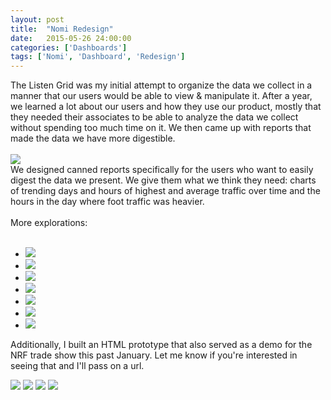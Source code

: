 ```yaml
---
layout: post
title:  "Nomi Redesign"
date:   2015-05-26 24:00:00
categories: ['Dashboards']
tags: ['Nomi', 'Dashboard', 'Redesign']
---
```

<div class="text-block">
The Listen Grid was my initial attempt to organize the data we collect in a manner that our users would be able to view &amp; manipulate it. After a year, we learned a lot about our users and how they use our product, mostly that they needed their associates to be able to analyze the data we collect without spending too much time on it. We then came up with  reports that made the data we have more digestible. <br /><br />
</div>
<div class="images">
	<img src="{{ base.url }}/images/Nomi/nomi-redesign-00.png" />
</div>
<div class="text-block small">
We designed canned reports specifically for the users who want to easily digest the data we present. We give them what we think they need: charts of trending days and hours of highest and average traffic over time and the hours in the day where foot traffic was heavier. <br /><br />
</div>

<div class="text-block small">
	More explorations: <br /><br />

<ul class="sketch">
	<li><a href="{{ base.url }}/images/Nomi/redesign-dash-04.png" data-lightbox="Sketches" title="Part of a set of early wireframes incorporating hero numbers on the homepage followed by supporting metrics. From here we decided that a majority of users prefer a snapshot of their operations rather than drilling deep into charts."><img src="{{ base.url }}/images/Nomi/redesign-dash-04.png" />	</a></li>
	<li><a href="{{ base.url }}/images/Nomi/redesign-sketch-01.png" data-lightbox="Sketches" title="An exploration of incorporating charts and tables and treemaps on to a single view for a user" ><img src="{{ base.url }}/images/Nomi/redesign-sketch-01.png" /></a></li>
	<li><a href="{{ base.url }}/images/Nomi/redesign-sketch-02.png" data-lightbox="Sketches" title="Here we started thinking about guiding the user's workflow by asking them what they need and providing them with custom reports with those results." ><img src="{{ base.url }}/images/Nomi/redesign-sketch-02.png" /></a></li>
	<li><a href="{{ base.url }}/images/Nomi/redesign-sketch-03.png" data-lightbox="Sketches" title="A variation on the previous sketchwhere instead of showing tables, giving the user a trend report of conversion" ><img src="{{ base.url }}/images/Nomi/redesign-sketch-03.png" /></a></li>
	<li><a href="{{ base.url }}/images/Nomi/redesign-sketch-04.png" data-lightbox="Sketches" title="A variation on using infographics to tell a story" ><img src="{{ base.url }}/images/Nomi/redesign-sketch-04.png" /></a></li>
	<li><a href="{{ base.url }}/images/Nomi/redesign-sketch-05.png" data-lightbox="Sketches" title="I've also played with the idea of goal setting, much like fitness trackers setting goals for their users" ><img src="{{ base.url }}/images/Nomi/redesign-sketch-05.png" /></a></li>
	<li><a href="{{ base.url }}/images/Nomi/redesign-sketch-06.png" data-lightbox="Sketches" title="A variation with a trend line as the main lead in" ><img src="{{ base.url }}/images/Nomi/redesign-sketch-06.png" /></a></li>
</ul>

Additionally, I built an HTML prototype that also served as a demo for the NRF trade show this past January. Let me know if you're interested in seeing that and I'll pass on a url.

</div>
<div class="images">
	<img src="{{ base.url }}/images/Nomi/nomi-redesign-02.png" />
	<img src="{{ base.url }}/images/Nomi/nomi-redesign-03.png" />
	<img src="{{ base.url }}/images/Nomi/nomi-redesign-04.png" />
	<img src="{{ base.url }}/images/Nomi/nomi-redesign-05.png" />
</div>



[jekyll-gh]: https://github.com/jekyll/jekyll
[jekyll]:    http://jekyllrb.com

